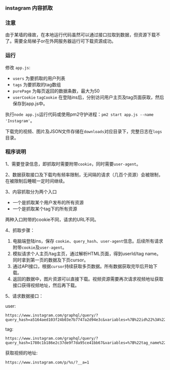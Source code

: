### instagram 内容抓取

### 注意

由于某墙的缘故，在本地运行代码虽然可以通过接口拉取到数据，但资源下载不了。需要全局梯子or在外网服务器运行可下载资源成功。

### 运行

修改 `app.js`:

* `users` 为要抓取的用户列表
* `tags` 为要抓取的tag数组
* `purePage` 为每页返回的数据条数，最大为50
* `userCookie` `tagCookie` 在登陆ins后，分别访问用户主页及tag页面获取，然后保存到app.js中。

执行`node app.js`运行代码或使用pm2守护进程：`pm2 start app.js --name 'Instagram'`。

下载完的视频、图片及JSON文件存储在`downloads`对应目录下，完整日志在`logs`目录。

### 程序说明

1、需要登录信息，即抓取时需要附带`cookie`，同时需要`user-agent`。

2、数据获取接口及下载均有频率限制，无间隔的请求（几百个资源）会被限制，在被限制后睡眠一定时间继续。

3、内容抓取分为两个入口

* 一个是抓取某个用户发布的所有资源
* 一个是抓取某个tag下的所有资源

两种入口附带的cookie不同，请求的URL不同。

4、抓取步骤：

1. 电脑端登陆ins，保存 `cookie`、`query_hash`、`user-agent`信息。后续所有请求附带`cookie`及`user-agent`。
2. 模拟请求个人主页/tag主页，通过解析HTML页面，得到userId/tag name。同时拿到第一页的数据及下页cursor。
3. 通过API接口，根据`cursor`持续获取多页数据。所有数据获取完毕后开始下载。
4. 返回的数据中，图片资源可以直接下载。视频资源需要再次请求视频地址获取接口获得视频地址，然后再下载。

5、请求数据接口：

user:

```
https://www.instagram.com/graphql/query/?query_hash=a5164aed103f24b03e7b7747a2d94e3c&variables=%7B%22id%22%3A%22%s%22%2C%22first%22%3A${purePage}%2C%22after%22%3A%22%s%22%7D
```
tag:

```
https://www.instagram.com/graphql/query/?query_hash=1780c1b186e2c37de9f7da95ce41bb67&variables=%7B%22tag_name%22%3A%22%s%22%2C%22first%22%3A${purePage}%2C%22after%22%3A%22%s%22%7D
```

获取视频的地址:

```
https://www.instagram.com/p/%s/?__a=1
```

